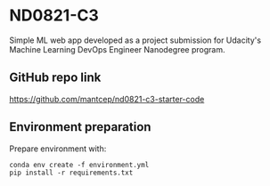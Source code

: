 # ND0821-C3

Simple ML web app developed as a project submission for Udacity's Machine Learning DevOps Engineer Nanodegree program.

## GitHub repo link
https://github.com/mantcep/nd0821-c3-starter-code

## Environment preparation

Prepare environment with:
```
conda env create -f environment.yml
pip install -r requirements.txt
```